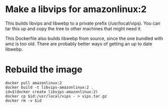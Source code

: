 # Make a libvips for amazonlinux:2

This builds libvips and libwebp to a private prefix (/usr/local/vips). You can
tar this up and copy the tree to other machines that might need it.

This Dockerfile also builds libwebp from source, since the one bundled
with amz is too old. There are probably better ways of getting an up to
date libwebp.

# Rebuild the image

```
docker pull amazonlinux:2
docker build -t libvips-amazonlinux:2 .
id=$(docker create libvips-amazonlinux:2)
docker cp $id:/usr/local/vips - > vips.tar.gz
docker rm -v $id
```


